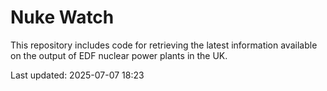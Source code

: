 # Nuke Watch

This repository includes code for retrieving the latest information available on the output of EDF nuclear power plants in the UK.

Last updated: 2025-07-07 18:23
